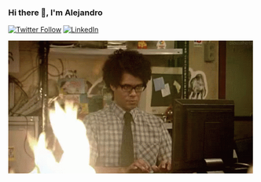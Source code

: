### Hi there 👋, I'm Alejandro

[![Twitter Follow](https://img.shields.io/twitter/follow/algope_?label=Twitter&style=social)](https://twitter.com/algope_)
[![LinkedIn](https://img.shields.io/badge/LinkedIn--_.svg?style=social&logo=linkedin)](https://www.linkedin.com/in/algope/)

<img src="https://raw.githubusercontent.com/algope/algope/master/media/tenor.gif">
<!--
**algope/algope** is a ✨ _special_ ✨ repository because its `README.md` (this file) appears on your GitHub profile.

Here are some ideas to get you started:

- 🔭 I’m currently working on ...
- 🌱 I’m currently learning ...
- 👯 I’m looking to collaborate on ...
- 🤔 I’m looking for help with ...
- 💬 Ask me about ...
- 📫 How to reach me: ...
- 😄 Pronouns: ...
- ⚡ Fun fact: ...
-->
